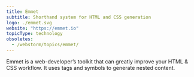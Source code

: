 ```yaml
---
title: Emmet
subtitle: Shorthand system for HTML and CSS generation
logo: ./emmet.svg
website: "https://emmet.io"
topicType: technology
obsoletes:
  - /webstorm/topics/emmet/
---
```


Emmet is a web-developer’s toolkit that can greatly improve your
HTML & CSS workflow. It uses tags and symbols to generate nested
content.
